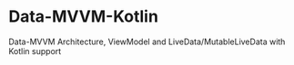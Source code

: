 # Data-MVVM-Kotlin
Data-MVVM Architecture, ViewModel and LiveData/MutableLiveData  with Kotlin support
